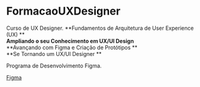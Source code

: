 # FormacaoUXDesigner
Curso de UX Designer. 
**Fundamentos de Arquitetura de User Experience (UX) **  
**Ampliando o seu Conhecimento em UX/UI Design**  
**Avançando com Figma e Criação de Protótipos **  
**Se Tornando um UX/UI Designer **

Programa de Desenvolvimento Figma.

[Figma](http://https://www.figma.com/file/gfFv3dGpTB1XIPl7wRZrwg?embed_host=share&kind=&mode=design&node-id=0%3A1&t=ZZrP5tkHJItXFqbQ-1&type=design&viewer=1 "Figma")
